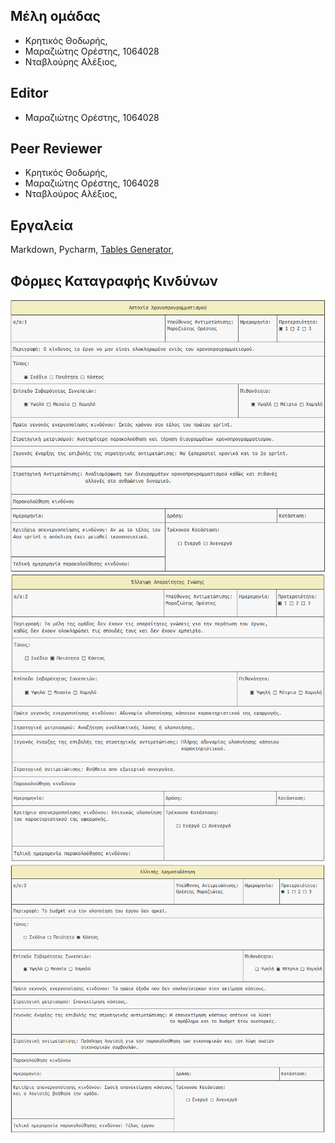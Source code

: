 ## Μέλη ομάδας
+ Κρητικός Θοδωρής,
+ Μαραζιώτης Ορέστης, 1064028
+ Νταβλούρης Αλέξιος, 

## Editor
+ Μαραζιώτης Ορέστης, 1064028

## Peer Reviewer
+ Κρητικός Θοδωρής,
+ Μαραζιώτης Ορέστης, 1064028
+ Νταβλούρος Αλέξιος, 
 
## Εργαλεία
Markdown, Pycharm, [Tables Generator](https://https://www.tablesgenerator.com/markdown_tables),


## Φόρμες Καταγραφής Κινδύνων

![](/images/time-risk.png)
![](/images/knowledge.png)
![](/images/budget.png)

